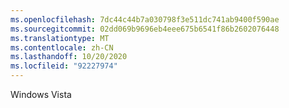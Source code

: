 ```yaml
---
ms.openlocfilehash: 7dc44c44b7a030798f3e511dc741ab9400f590ae
ms.sourcegitcommit: 02dd069b9696eb4eee675b6541f86b2602076448
ms.translationtype: MT
ms.contentlocale: zh-CN
ms.lasthandoff: 10/20/2020
ms.locfileid: "92227974"
---
```

Windows Vista